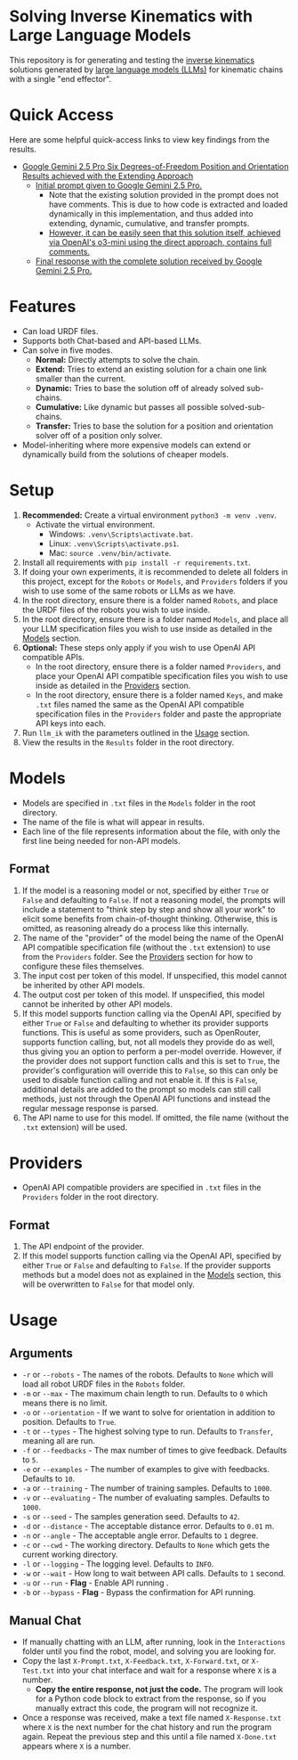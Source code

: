 # Solving Inverse Kinematics with Large Language Models

This repository is for generating and testing the [inverse kinematics](https://en.wikipedia.org/wiki/Inverse_kinematics "Inverse Kinematics Wikipedia") solutions generated by [large language models (LLMs)](https://wikipedia.org/wiki/Large_language_model "Large Language Models Wikipedia") for kinematic chains with a single "end effector".

# Quick Access

Here are some helpful quick-access links to view key findings from the results.

- [Google Gemini 2.5 Pro Six Degrees-of-Freedom Position and Orientation Results achieved with the Extending Approach](Interactions/UR5/Google%20Gemini%202.5%20Pro/0-5-Transform-Extend "Google Gemini 2.5 Pro Six Degrees-of-Freedom Position and Orientation Extending Approach Results")
  - [Initial prompt given to Google Gemini 2.5 Pro.](Interactions/UR5/Google%20Gemini%202.5%20Pro/0-5-Transform-Extend/0-Prompt.txt "Google Gemini 2.5 Pro Six Degrees-of-Freedom Position and Orientation Extending Approach Initial Prompt")
    - Note that the existing solution provided in the prompt does not have comments. This is due to how code is extracted and loaded dynamically in this implementation, and thus added into extending, dynamic, cumulative, and transfer prompts.
    - [However, it can be easily seen that this solution itself, achieved via OpenAI's o3-mini using the direct approach, contains full comments.](Interactions/UR5/OpenAI%20o3-mini/0-4-Transform-Normal "OpenAI o3-mini Five Degrees-of-Freedom from Joints One to Five Position and Orientation Direct Approach Final Response")
  - [Final response with the complete solution received by Google Gemini 2.5 Pro.](Interactions/UR5/Google%20Gemini%202.5%20Pro/0-5-Transform-Extend/7-Response.txt "Google Gemini 2.5 Pro Six Degrees-of-Freedom Position and Orientation Extending Approach Final Response")

# Features

- Can load URDF files.
- Supports both Chat-based and API-based LLMs.
- Can solve in five modes.
  - **Normal:** Directly attempts to solve the chain.
  - **Extend:** Tries to extend an existing solution for a chain one link smaller than the current.
  - **Dynamic:** Tries to base the solution off of already solved sub-chains.
  - **Cumulative:** Like dynamic but passes all possible solved-sub-chains.
  - **Transfer:** Tries to base the solution for a position and orientation solver off of a position only solver.
- Model-inheriting where more expensive models can extend or dynamically build from the solutions of cheaper models.

# Setup

1. **Recommended:** Create a virtual environment ``python3 -m venv .venv``.
   - Activate the virtual environment.
      - Windows: ``.venv\Scripts\activate.bat``.
      - Linux: ``.venv\Scripts\activate.ps1``.
      - Mac: ``source .venv/bin/activate``.
2. Install all requirements with ``pip install -r requirements.txt``.
3. If doing your own experiments, it is recommended to delete all folders in this project, except for the ``Robots`` or ``Models``, and ``Providers`` folders if you wish to use some of the same robots or LLMs as we have.
4. In the root directory, ensure there is a folder named ``Robots``, and place the URDF files of the robots you wish to use inside.
5. In the root directory, ensure there is a folder named ``Models``, and place all your LLM specification files you wish to use inside as detailed in the [Models](#models "Models") section.
6. **Optional:** These steps only apply if you wish to use OpenAI API compatible APIs.
   - In the root directory, ensure there is a folder named ``Providers``, and place your OpenAI API compatible specification files you wish to use inside as detailed in the [Providers](#providers "Providers") section.
   - In the root directory, ensure there is a folder named ``Keys``, and make ``.txt`` files named the same as the OpenAI API compatible specification files in the ``Providers`` folder and paste the appropriate API keys into each.
7. Run ``llm_ik`` with the parameters outlined in the [Usage](#usage "Usage") section.
8. View the results in the ``Results`` folder in the root directory.

# Models

- Models are specified in ``.txt`` files in the ``Models`` folder in the root directory.
- The name of the file is what will appear in results.
- Each line of the file represents information about the file, with only the first line being needed for non-API models.

## Format

1. If the model is a reasoning model or not, specified by either ``True`` or ``False`` and defaulting to ``False``. If not a reasoning model, the prompts will include a statement to "think step by step and show all your work" to elicit some benefits from chain-of-thought thinking. Otherwise, this is omitted, as reasoning already do a process like this internally.
2. The name of the "provider" of the model being the name of the OpenAI API compatible specification file (without the ``.txt`` extension) to use from the ``Providers`` folder. See the [Providers](#providers "Providers") section for how to configure these files themselves.
3. The input cost per token of this model. If unspecified, this model cannot be inherited by other API models.
4. The output cost per token of this model. If unspecified, this model cannot be inherited by other API models.
5. If this model supports function calling via the OpenAI API, specified by either ``True`` or ``False`` and defaulting to whether its provider supports functions. This is useful as some providers, such as OpenRouter, supports function calling, but, not all models they provide do as well, thus giving you an option to perform a per-model override. However, if the provider does not support function calls and this is set to ``True``, the provider's configuration will override this to ``False``, so this can only be used to disable function calling and not enable it. If this is ``False``, additional details are added to the prompt so models can still call methods, just not through the OpenAI API functions and instead the regular message response is parsed.
6. The API name to use for this model. If omitted, the file name (without the ``.txt`` extension) will be used.

# Providers

- OpenAI API compatible providers are specified in ``.txt`` files in the ``Providers`` folder in the root directory.

## Format

1. The API endpoint of the provider.
2. If this model supports function calling via the OpenAI API, specified by either ``True`` or ``False`` and defaulting to ``False``. If the provider supports methods but a model does not as explained in the [Models](#models "Models") section, this will be overwritten to ``False`` for that model only.

# Usage

## Arguments

- ``-r`` or ``--robots`` - The names of the robots. Defaults to ``None`` which will load all robot URDF files in the ``Robots`` folder.
- ``-m`` or ``--max`` - The maximum chain length to run. Defaults to ``0`` which means there is no limit.
- ``-o`` or ``--orientation`` - If we want to solve for orientation in addition to position. Defaults to ``True``.
- ``-t`` or ``--types`` - The highest solving type to run. Defaults to ``Transfer``, meaning all are run.
- ``-f`` or ``--feedbacks`` - The max number of times to give feedback. Defaults to ``5``.
- ``-e`` or ``--examples`` - The number of examples to give with feedbacks. Defaults to ``10``.
- ``-a`` or ``--training`` - The number of training samples. Defaults to ``1000``.
- ``-v`` or ``--evaluating`` - The number of evaluating samples. Defaults to ``1000``.
- ``-s`` or ``--seed`` - The samples generation seed. Defaults to ``42``.
- ``-d`` or ``--distance`` - The acceptable distance error. Defaults to ``0.01`` m.
- ``-n`` or ``--angle`` - The acceptable angle error. Defaults to ``1`` degree.
- ``-c`` or ``--cwd`` - The working directory. Defaults to ``None`` which gets the current working directory.
- ``-l`` or ``--logging`` - The logging level. Defaults to ``INFO``.
- ``-w`` or ``--wait`` - How long to wait between API calls. Defaults to ``1`` second.
- ``-u`` or ``--run`` - **Flag** - Enable API running .
- ``-b`` or ``--bypass`` - **Flag** - Bypass the confirmation for API running.

## Manual Chat

- If manually chatting with an LLM, after running, look in the ``Interactions`` folder until you find the robot, model, and solving you are looking for.
- Copy the last ``X-Prompt.txt``, ``X-Feedback.txt``, ``X-Forward.txt``, or ``X-Test.txt`` into your chat interface and wait for a response where ``X`` is a number.
  - **Copy the entire response, not just the code.** The program will look for a Python code block to extract from the response, so if you manually extract this code, the program will not recognize it.
- Once a response was received, make a text file named ``X-Response.txt`` where ``X`` is the next number for the chat history and run the program again. Repeat the previous step and this until a file named ``X-Done.txt`` appears where ``X`` is a number.